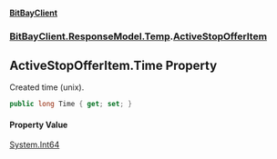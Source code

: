 #### [BitBayClient](./index.md 'index')
### [BitBayClient.ResponseModel.Temp](./BitBayClient-ResponseModel-Temp.md 'BitBayClient.ResponseModel.Temp').[ActiveStopOfferItem](./BitBayClient-ResponseModel-Temp-ActiveStopOfferItem.md 'BitBayClient.ResponseModel.Temp.ActiveStopOfferItem')
## ActiveStopOfferItem.Time Property
Created time (unix).  
```csharp
public long Time { get; set; }
```
#### Property Value
[System.Int64](https://docs.microsoft.com/en-us/dotnet/api/System.Int64 'System.Int64')  
